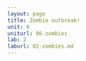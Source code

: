 ```yaml
---
layout: page
title: Zombie outbreak!
unit: 6
uniturl: 06-zombies
lab: 2
laburl: 02-zombies.md
---
```


